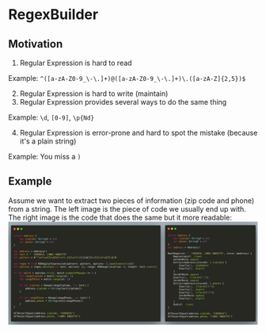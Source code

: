 # RegexBuilder

## Motivation
1. Regular Expression is hard to read

Example: `^([a-zA-Z0-9_\-\.]+)@([a-zA-Z0-9_\-\.]+)\.([a-zA-Z]{2,5})$`

2. Regular Expression is hard to write (maintain)
3. Regular Expression provides several ways to do the same thing

Example: `\d`, `[0-9]`, `\p{Nd}`

4. Regular Expression is error-prone and hard to spot the mistake (because it's a plain string)

Example: You miss a `)`


## Example
Assume we want to extract two pieces of information (zip code and phone) from a string. 
The left image is the piece of code we usually end up with. 
The right image is the code that does the same but it more readable:
<img src="https://github.com/coybit/RegexBuilder/raw/master/Images/comparison.jpg">
